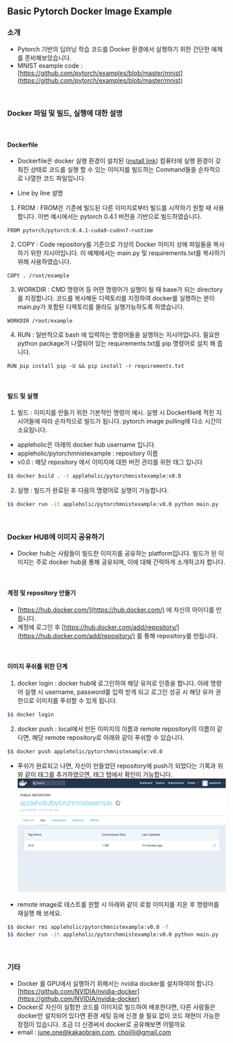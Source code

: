 ## Basic Pytorch Docker Image Example

### 소개
- Pytorch 기반의 딥러닝 학습 코드를 Docker 환경에서 실행하기 위한 간단한 예제를 준비해보았습니다.
- MNIST example code : [https://github.com/pytorch/examples/blob/master/mnist](https://github.com/pytorch/examples/blob/master/mnist) 

<br>

### Docker 파일 및 빌드, 실행에 대한 설명

<br>

#### Dockerfile
- Dockerfile은 docker 실행 환경이 설치된 ([install link](https://docs.docker.com/install/)) 컴퓨터에 실행 환경이 갖춰진 상태로 코드를 실행 할 수 있는 이미지를 빌드하는 Command들을 순차적으로 나열한 코드 파일입니다. 

- Line by line 설명

1. FROM : FROM은 기존에 빌드된 다른 이미지로부터 빌드를 시작하기 원할 때 사용합니다. 이번 예시에서는 pytorch 0.4.1 버전을 기반으로 빌드하였습니다.
```
FROM pytorch/pytorch:0.4.1-cuda9-cudnn7-runtime
```

2. COPY : Code repository를 기준으로 가상의 Docker 이미지 상에 파일들을 복사하기 위한 지시어입니다. 이 예제에서는 main.py 및 requirements.txt를 복사하기 위해 사용하였습니다.
```
COPY . /root/example
```

3. WORKDIR : CMD 명령어 등 어떤 명령어가 실행이 될 때 base가 되는 directory를 지정합니다. 코드를 복사해둔 디렉토리를 지정하여 docker를 실행하는 분이 main.py가 포함된 디렉토리를 몰라도 실행가능하도록 하였습니다.
```
WORKDIR /root/example
```

4. RUN : 일반적으로 bash 에 입력하는 명령어들을 실행하는 지시어입니다. 필요한 python package가 나열되어 있는 requirements.txt를 pip 명령어로 설치 해 줍니다.
```
RUN pip install pip -U && pip install -r requirements.txt
```

<br>

#### 빌드 및 실행

1. 빌드 : 이미지를 만들기 위한 기본적인 명령어 예시. 실행 시 Dockerfile에 적힌 지시어들에 따라 순차적으로 빌드가 됩니다. pytorch image pulling에 다소 시간이 소요됩니다.
- appleholic은 아래의 docker hub username 입니다.
- appleholic/pytorchmnistexample : repository 이름
- v0.0 : 해당 repository 에서 이미지에 대한 버전 관리를 위한 태그 입니다

```bash
$$ docker build . -t appleholic/pytorchmnistexample:v0.0
```

2. 실행 : 빌드가 완료된 후 다음의 명령어로 실행이 가능합니다.

```bash
$$ docker run -it appleholic/pytorchmnistexample:v0.0 python main.py
```

<br>

### Docker HUB에 이미지 공유하기
- Docker hub는 사람들이 빌드한 이미지를 공유하는 platform입니다. 빌드가 된 이미지는 주로 docker hub을 통해 공유되며, 이에 대해 간략하게 소개하고자 합니다.

<br>

#### 계정 및 repository 만들기 
- [https://hub.docker.com/](https://hub.docker.com/) 에 자신의 아이디를 만듭니다.
- 계정에 로그인 후 [https://hub.docker.com/add/repository/](https://hub.docker.com/add/repository/) 를 통해 repository를 만듭니다.

<br>

#### 이미지 푸쉬를 위한 단계

1. docker login : docker hub에 로그인하여 해당 유저로 인증을 합니다. 아래 명령어 실행 시 username, password를 입력 받게 되고 로그인 성공 시 해당 유저 권한으로 이미지를 푸쉬할 수 있게 됩니다. 
```bash
$$ docker login
```

2. docker push : local에서 만든 이미지의 이름과 remote repository의 이름이 같다면, 해당 remote repository로 아래와 같이 푸쉬할 수 있습니다.
```bash
$$ docker push appleholic/pytorchmnistexample:v0.0
```

- 푸쉬가 완료되고 나면, 자신이 만들었던 repository에 push가 되었다는 기록과 위와 같이 태그를 추가하였으면, 태그 탭에서 확인이 가능합니다.
![pushed screenshot](/imgs/pushed_screenshot.png)

- remote image로 테스트를 원할 시 아래와 같이 로컬 이미지를 지운 후 명령어를 재실행 해 보세요.

```bash
$$ docker rmi appleholic/pytorchmnistexample:v0.0 -f
$$ docker run -it appleholic/pytorchmnistexample:v0.0 python main.py
```

<br>

### 기타

- Docker 를 GPU에서 실행하기 위해서는 nvidia docker를 설치하여야 합니다. [https://github.com/NVIDIA/nvidia-docker](https://github.com/NVIDIA/nvidia-docker)
- Docker로 자신이 실험한 코드를 이미지로 빌드하여 배포한다면, 다른 사람들은 docker만 설치되어 있다면 환경 세팅 등에 신경 쓸 필요 없이 코드 재현이 가능한 장점이 있습니다. 조금 더 신경써서 docker로 공유해보면 어떨까요
- email : june.one@kakaobrain.com, choiilji@gmail.com
